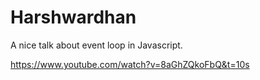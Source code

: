 Harshwardhan
============

A nice talk about event loop in Javascript.

https://www.youtube.com/watch?v=8aGhZQkoFbQ&t=10s
